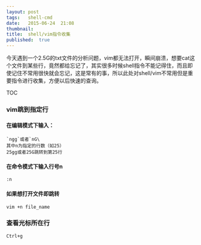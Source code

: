 ```yaml
---
layout:	post
tags:	shell-cmd
date:	2015-06-24	21:08
thumbnail:
title:	shell/vim指令收集
published:	true
---
```


今天遇到一个2.5G的txt文件的分析问题，vim都无法打开，瞬间崩溃，想要cat这个文件到某些行，竟然都给忘记了，其实很多时候shell指令不能记得住，而且即使记住不常用很快就会忘记，这是常有的事，所以此处对shell/vim不常用但是重要指令进行收集，方便以后快速的查询。

<!-- more -->

TOC

### vim跳到指定行

#### 在**编辑模式**下输入：

	`ngg`或者`nG\
	其中n为指定的行数（如25）
	25gg或者25G跳转到第25行

#### 在**命令模式**下输入行号n

	:n

#### 如果想打开文件即跳转

	vim +n file_name

### 查看光标所在行
	
	Ctrl+g
